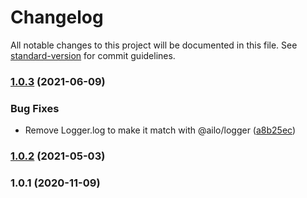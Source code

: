 # Changelog

All notable changes to this project will be documented in this file. See [standard-version](https://github.com/conventional-changelog/standard-version) for commit guidelines.

### [1.0.3](https://github.com/ailohq/job-scheduler/compare/v1.0.2...v1.0.3) (2021-06-09)


### Bug Fixes

* Remove Logger.log to make it match with @ailo/logger ([a8b25ec](https://github.com/ailohq/job-scheduler/commit/a8b25ec81ca8b9891e2181d461de5f168d98c88a))

### [1.0.2](https://github.com/ailohq/job-scheduler/compare/v1.0.1...v1.0.2) (2021-05-03)

### 1.0.1 (2020-11-09)
